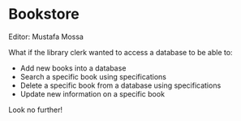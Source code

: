 # Bookstore

Editor: Mustafa Mossa

What if the library clerk wanted to access a database to be able to:
 - Add new books into a database
 - Search a specific book using specifications
 - Delete a specific book from a database using specifications
 - Update new information on a specific book 
 
 Look no further!
